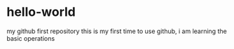 # hello-world
my github first repository
this is my first time to use github, i am learning the basic operations
